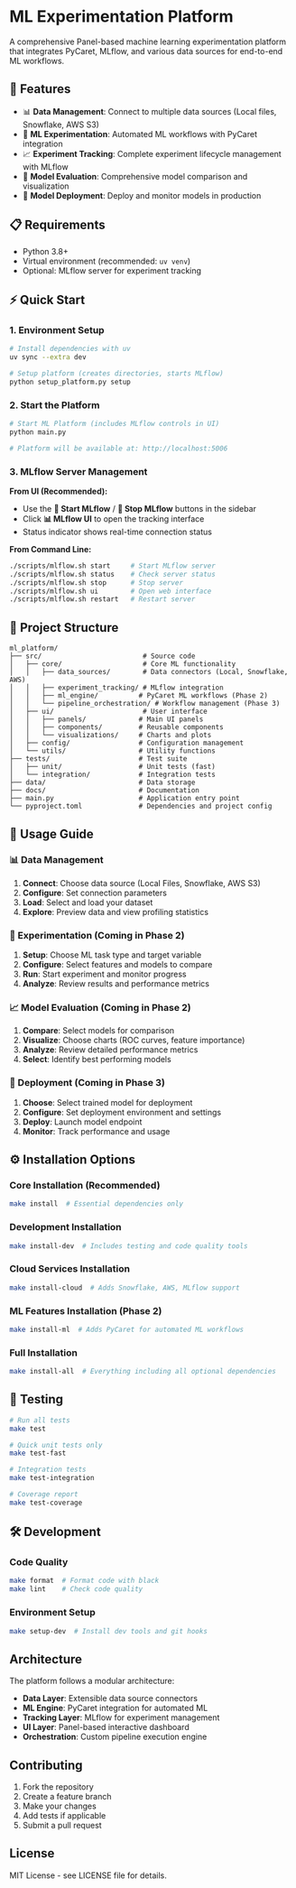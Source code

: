 # ML Experimentation Platform

A comprehensive Panel-based machine learning experimentation platform that integrates PyCaret, MLflow, and various data sources for end-to-end ML workflows.

## 🚀 Features

- 📊 **Data Management**: Connect to multiple data sources (Local files, Snowflake, AWS S3)
- 🔬 **ML Experimentation**: Automated ML workflows with PyCaret integration  
- 📈 **Experiment Tracking**: Complete experiment lifecycle management with MLflow
- 🎯 **Model Evaluation**: Comprehensive model comparison and visualization
- 🚀 **Model Deployment**: Deploy and monitor models in production

## 📋 Requirements

- Python 3.8+
- Virtual environment (recommended: `uv venv`)
- Optional: MLflow server for experiment tracking

## ⚡ Quick Start

### 1. Environment Setup
```bash
# Install dependencies with uv
uv sync --extra dev

# Setup platform (creates directories, starts MLflow)
python setup_platform.py setup
```

### 2. Start the Platform
```bash
# Start ML Platform (includes MLflow controls in UI)
python main.py

# Platform will be available at: http://localhost:5006
```

### 3. MLflow Server Management

**From UI (Recommended):**
- Use the **🚀 Start MLflow** / **🛑 Stop MLflow** buttons in the sidebar
- Click **📊 MLflow UI** to open the tracking interface
- Status indicator shows real-time connection status

**From Command Line:**
```bash
./scripts/mlflow.sh start     # Start MLflow server
./scripts/mlflow.sh status    # Check server status
./scripts/mlflow.sh stop      # Stop server  
./scripts/mlflow.sh ui        # Open web interface
./scripts/mlflow.sh restart   # Restart server
```

## 📁 Project Structure

```
ml_platform/
├── src/                         # Source code
│   ├── core/                    # Core ML functionality
│   │   ├── data_sources/        # Data connectors (Local, Snowflake, AWS)
│   │   ├── experiment_tracking/ # MLflow integration
│   │   ├── ml_engine/          # PyCaret ML workflows (Phase 2)
│   │   └── pipeline_orchestration/ # Workflow management (Phase 3)
│   ├── ui/                      # User interface
│   │   ├── panels/             # Main UI panels
│   │   ├── components/         # Reusable components
│   │   └── visualizations/     # Charts and plots
│   ├── config/                 # Configuration management
│   └── utils/                  # Utility functions
├── tests/                      # Test suite
│   ├── unit/                   # Unit tests (fast)
│   └── integration/            # Integration tests
├── data/                       # Data storage
├── docs/                       # Documentation
├── main.py                     # Application entry point
└── pyproject.toml              # Dependencies and project config
```

## 🎯 Usage Guide

### 📊 Data Management
1. **Connect**: Choose data source (Local Files, Snowflake, AWS S3)
2. **Configure**: Set connection parameters
3. **Load**: Select and load your dataset
4. **Explore**: Preview data and view profiling statistics

### 🔬 Experimentation (Coming in Phase 2)
1. **Setup**: Choose ML task type and target variable
2. **Configure**: Select features and models to compare
3. **Run**: Start experiment and monitor progress
4. **Analyze**: Review results and performance metrics

### 📈 Model Evaluation (Coming in Phase 2)
1. **Compare**: Select models for comparison
2. **Visualize**: Choose charts (ROC curves, feature importance)
3. **Analyze**: Review detailed performance metrics
4. **Select**: Identify best performing models

### 🚀 Deployment (Coming in Phase 3)
1. **Choose**: Select trained model for deployment
2. **Configure**: Set deployment environment and settings
3. **Deploy**: Launch model endpoint
4. **Monitor**: Track performance and usage

## ⚙️ Installation Options

### Core Installation (Recommended)
```bash
make install  # Essential dependencies only
```

### Development Installation
```bash
make install-dev  # Includes testing and code quality tools
```

### Cloud Services Installation
```bash
make install-cloud  # Adds Snowflake, AWS, MLflow support
```

### ML Features Installation (Phase 2)
```bash
make install-ml  # Adds PyCaret for automated ML workflows
```

### Full Installation
```bash
make install-all  # Everything including all optional dependencies
```

## 🧪 Testing

```bash
# Run all tests
make test

# Quick unit tests only
make test-fast

# Integration tests
make test-integration

# Coverage report
make test-coverage
```

## 🛠️ Development

### Code Quality
```bash
make format  # Format code with black
make lint    # Check code quality
```

### Environment Setup
```bash
make setup-dev  # Install dev tools and git hooks
```

## Architecture

The platform follows a modular architecture:

- **Data Layer**: Extensible data source connectors
- **ML Engine**: PyCaret integration for automated ML
- **Tracking Layer**: MLflow for experiment management
- **UI Layer**: Panel-based interactive dashboard
- **Orchestration**: Custom pipeline execution engine

## Contributing

1. Fork the repository
2. Create a feature branch
3. Make your changes
4. Add tests if applicable
5. Submit a pull request

## License

MIT License - see LICENSE file for details.